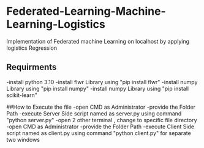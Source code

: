 # Federated-Learning-Machine-Learning-Logistics
Implementation of Federated machine Learning on localhost by applying logistics Regression

## Requirments
  -install python 3.10
  -install flwr Library using "pip install flwr"
  -install numpy Library using "pip install numpy"
  -install numpy Library using "pip install scikit-learn"

##How to Execute the file
  -open CMD as Administrator 
  -provide the Folder Path
  -execute Server Side script named as server.py using command "python server.py"
  -open 2 other terminal , change to specific file directory
  -open CMD as Administrator 
  -provide the Folder Path
  -execute Client Side script named as client.py using command "python client.py" for separate two windows
